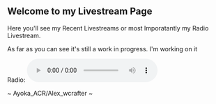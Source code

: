 ## Welcome to my Livestream Page

Here you'll see my Recent Livestreams or most Imporatantly my Radio Livestream.

As far as you can see it's still a work in progress. I'm working on it

Radio:
<audio controls="controls">
  <source src="http://c284e7c2b685.ngrok.io/stream.mp3.ogg" type="audio/ogg" />
  <source src="http://c284e7c2b685.ngrok.io/stream.mp3" type="audio/mpeg" />
Your browser does not support the audio element.
</audio>



~ Ayoka_ACR/Alex_wcrafter ~
